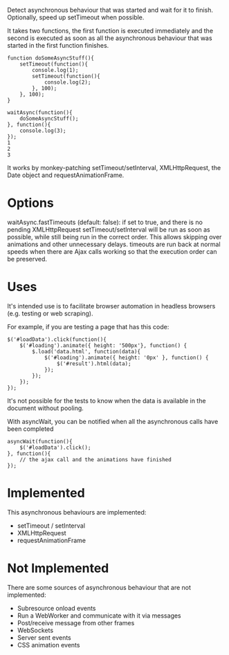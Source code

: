 Detect asynchronous behaviour that was started and wait for it to finish. Optionally, speed up setTimeout when possible.

It takes two functions, the first function is executed immediately and the second is executed as soon as all the asynchronous behaviour that was started in the first function finishes.

```
function doSomeAsyncStuff(){
    setTimeout(function(){
        console.log(1);
        setTimeout(function(){
            console.log(2);
        }, 100);
    }, 100);
}

waitAsync(function(){
    doSomeAsyncStuff();
}, function(){
    console.log(3);
});
1
2
3
```

It works by monkey-patching setTimeout/setInterval, XMLHttpRequest, the Date object and requestAnimationFrame.

Options
=======

waitAsync.fastTimeouts (default: false): if set to true, and there is no pending XMLHttpRequest setTimeout/setInterval will be run as soon as possible, while still being run in the correct order. This allows skipping over animations and other unnecessary delays.
    timeouts are run back at normal speeds when there are Ajax calls working so that the execution order can be preserved.

Uses
====

It's intended use is to facilitate browser automation in headless browsers (e.g. testing or web scraping).

For example, if you are testing a page that has this code:

```
$('#loadData').click(function(){
    $('#loading').animate({ height: '500px'}, function() {
        $.load('data.html', function(data){
            $('#loading').animate({ height: '0px' }, function() {
                $('#result').html(data);
            });
        });
    });
});
```
It's not possible for the tests to know when the data is available in the document without pooling.

With asyncWait, you can be notified when all the asynchronous calls have been completed
```
asyncWait(function(){
    $('#loadData').click();
}, function(){
    // the ajax call and the animations have finished
});
```

Implemented
===========
This asynchronous behaviours are implemented:

- setTimeout / setInterval
- XMLHttpRequest
- requestAnimationFrame

Not Implemented
===============
There are some sources of asynchronous behaviour that are not implemented:

- Subresource onload events
- Run a WebWorker and communicate with it via messages
- Post/receive message from other frames
- WebSockets
- Server sent events
- CSS animation events


